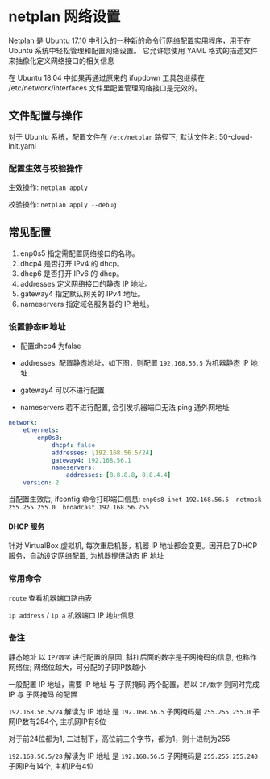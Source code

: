 # netplan 网络设置

Netplan 是 Ubuntu 17.10 中引入的一种新的命令行网络配置实用程序，用于在 Ubuntu 系统中轻松管理和配置网络设置。 它允许您使用 YAML 格式的描述文件来抽像化定义网络接口的相关信息

在 Ubuntu 18.04 中如果再通过原来的 ifupdown 工具包继续在 /etc/network/interfaces 文件里配置管理网络接口是无效的。

## 文件配置与操作

对于 Ubuntu 系统，配置文件在 `/etc/netplan` 路径下; 默认文件名: 50-cloud-init.yaml

### 配置生效与校验操作

生效操作: `netplan apply`

校验操作: `netplan apply --debug`

## 常见配置

1. enp0s5 指定需配置网络接口的名称。
2. dhcp4  是否打开 IPv4 的 dhcp。
3. dhcp6  是否打开 IPv6 的 dhcp。
4. addresses 定义网络接口的静态 IP 地址。
5. gateway4  指定默认网关的 IPv4 地址。
6. nameservers  指定域名服务器的 IP 地址。

### 设置静态IP地址

- 配置dhcp4 为false

- addresses: 配置静态地址，如下图，则配置 `192.168.56.5` 为机器静态 IP 地址

- gateway4 可以不进行配置

- nameservers 若不进行配置, 会引发机器端口无法 ping 通外网地址

```yaml
network:
    ethernets:
        enp0s8:
            dhcp4: false
            addresses: [192.168.56.5/24]
            gateway4: 192.168.56.1
            nameservers:
                addresses: [8.8.8.8, 8.8.4.4]
    version: 2
```

当配置生效后, ifconfig 命令打印端口信息: `enp0s8 inet 192.168.56.5  netmask 255.255.255.0  broadcast 192.168.56.255`

#### DHCP 服务

针对 VirtualBox 虚拟机, 每次重启机器，机器 IP 地址都会变更。因开启了DHCP 服务，自动设定网络配置, 为机器提供动态 IP 地址

### 常用命令

`route` 查看机器端口路由表

`ip address` / `ip a` 机器端口 IP 地址信息

### 备注

静态地址 以 `IP/数字` 进行配置的原因: 斜杠后面的数字是子网掩码的信息, 也称作网络位; 网络位越大，可分配的子网IP数越小

一般配置 IP 地址，需要 IP 地址 与 子网掩码 两个配置，若以 `IP/数字` 则同时完成 IP 与 子网掩码 的配置

`192.168.56.5/24` 解读为 IP 地址 是 `192.168.56.5` 子网掩码是 `255.255.255.0` 子网IP数有254个, 主机网IP有8位

对于前24位都为1, 二进制下，高位前三个字节，都为1，则十进制为255

`192.168.56.5/28` 解读为 IP 地址 是 `192.168.56.5` 子网掩码是 `255.255.255.240` 子网IP有14个, 主机IP有4位

